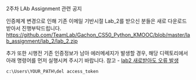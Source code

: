 2주차 LAb Assignment 관련 공지

인증체계 변경으로 인해 기존 이메일 기반시절 Lab_2를 받으신 분들은 새로 다운로드 받아서 진행부탁드립니다.
https://github.com/TeamLab/Gachon_CS50_Python_KMOOC/blob/master/lab_assignment/lab_2/lab_2.zip

추가
또한 시행전 기존 인증정보가 남아 에러메세지가 발생할 경우, 해당 디렉토리에서 아래 명령어를 먼저 실행시켜 주시기 바랍니다.
참고 - [lab2 새로받아도 오류 발생](http://www.kmooc.kr/courses/course-v1:GachonUnivK+ACE.GachonUnivK01+2016_01/discussion/forum/dafcb23eafa96878d25dd7ab8d07e0d609ce2634/threads/58dcaf0e589ded237200002e)

`c:\Users\YOUR_PATH\del access_token`


